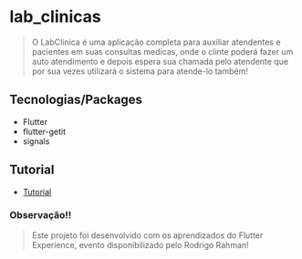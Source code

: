 # lab_clinicas

> O LabClinica é uma aplicação completa para auxiliar atendentes e pacientes em suas consultas medicas, onde o clinte poderá fazer um auto atendimento e depois espera sua chamada pelo atendente que por sua vezes utilizará o sistema para atende-lo também!

## Tecnologias/Packages

- Flutter
- flutter-getit
- signals

## Tutorial

- [Tutorial]()


### Observação!!
> Este projeto foi desenvolvido com os aprendizados do Flutter Experience, evento disponibilizado pelo
Rodrigo Rahman!

